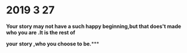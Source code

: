 # **2019 3 27** 

**Your story may  not have a such happy beginning,but that does't made who you are .It is the rest of**  

**your**  **story ,who you choose to be.*****